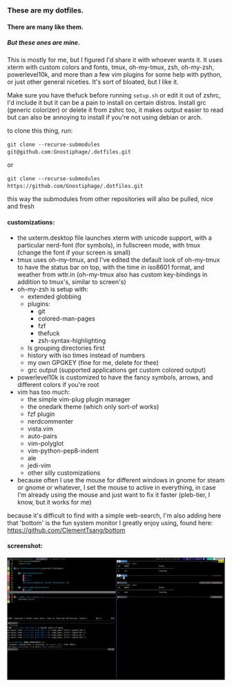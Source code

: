 ### These are my dotfiles.
#### There are many like them.
##### But these ones are mine.
This is mostly for me, but I figured I'd share it with whoever wants it. It uses xterm with custom colors and fonts, tmux, oh-my-tmux, zsh, oh-my-zsh, powerlevel10k, and more than a few vim plugins for some help with python, or just other general niceties. It's sort of bloated, but I like it.

Make sure you have thefuck before running `setup.sh` or edit it out of zshrc, I'd include it but it can be a pain to install on certain distros. Install grc (generic colorizer) or delete it from zshrc too, it makes output easier to read but can also be annoying to install if you're not using debian or arch.

to clone this thing, run:

`git clone --recurse-submodules git@github.com:Gnostiphage/.dotfiles.git`

or

`git clone --recurse-submodules https://github.com/Gnostiphage/.dotfiles.git`

this way the submodules from other repositories will also be pulled, nice and fresh

#### customizations:
* the uxterm.desktop file launches xterm with unicode support, with a particular nerd-font (for symbols), in fullscreen mode, with tmux (change the font if your screen is small)
* tmux uses oh-my-tmux, and I've edited the default look of oh-my-tmux to have the status bar on top, with the time in iso8601 format, and weather from wttr.in (oh-my-tmux also has custom key-bindings in addition to tmux's, similar to screen's)
* oh-my-zsh is setup with:
    * extended globbing
    * plugins:
        * git
        * colored-man-pages
        * fzf
        * thefuck
        * zsh-syntax-highlighting
    * ls grouping directories first
    * history with iso times instead of numbers
    * my own GPGKEY (fine for me, delete for thee)
    * grc output (supported applications get custom colored output)
* powerlevel10k is customized to have the fancy symbols, arrows, and different colors if you're root
* vim has too much:
    * the simple vim-plug plugin manager
    * the onedark theme (which only sort-of works)
    * fzf plugin
    * nerdcommenter
    * vista.vim
    * auto-pairs
    * vim-polyglot
    * vim-python-pep8-indent
    * ale
    * jedi-vim
    * other silly customizations
* because often I use the mouse for different windows in gnome for steam or gnome or whatever, I set the mouse to active in everything, in case I'm already using the mouse and just want to fix it faster (pleb-tier, I know, but it works for me)


because it's difficult to find with a simple web-search, I'm also adding here that 'bottom' is the fun system monitor I greatly enjoy using, found here:
https://github.com/ClementTsang/bottom

#### screenshot:
![tmux](/screenshots/tmux.png)

